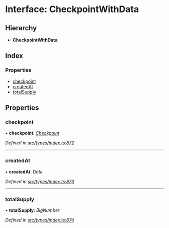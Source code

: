 # Interface: CheckpointWithData

## Hierarchy

* **CheckpointWithData**

## Index

### Properties

* [checkpoint](checkpointwithdata.md#checkpoint)
* [createdAt](checkpointwithdata.md#createdat)
* [totalSupply](checkpointwithdata.md#totalsupply)

## Properties

###  checkpoint

• **checkpoint**: *[Checkpoint](../classes/checkpoint.md)*

*Defined in [src/types/index.ts:872](https://github.com/PolymathNetwork/polymesh-sdk/blob/7362b318/src/types/index.ts#L872)*

___

###  createdAt

• **createdAt**: *Date*

*Defined in [src/types/index.ts:873](https://github.com/PolymathNetwork/polymesh-sdk/blob/7362b318/src/types/index.ts#L873)*

___

###  totalSupply

• **totalSupply**: *BigNumber*

*Defined in [src/types/index.ts:874](https://github.com/PolymathNetwork/polymesh-sdk/blob/7362b318/src/types/index.ts#L874)*
